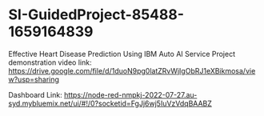 # SI-GuidedProject-85488-1659164839
Effective Heart Disease Prediction Using IBM Auto AI Service
Project demonstration video link: https://drive.google.com/file/d/1duoN9pg0latZRvWjIgObRJ1eXBikmosa/view?usp=sharing

Dashboard Link: https://node-red-nmpkj-2022-07-27.au-syd.mybluemix.net/ui/#!/0?socketid=FgJj6wj5IuVzVdqBAABZ
